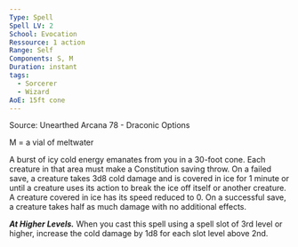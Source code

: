 ```yaml
---
Type: Spell
Spell LV: 2
School: Evocation
Ressource: 1 action
Range: Self
Components: S, M
Duration: instant
tags:
  - Sorcerer
  - Wizard
AoE: 15ft cone
---
```

Source: Unearthed Arcana 78 - Draconic Options

M = a vial of meltwater

A burst of icy cold energy emanates from you in a 30-foot cone. Each creature in that area must make a Constitution saving throw. On a failed save, a creature takes 3d8 cold damage and is covered in ice for 1 minute or until a creature uses its action to break the ice off itself or another creature. A creature covered in ice has its speed reduced to 0. On a successful save, a creature takes half as much damage with no additional effects.

**_At Higher Levels._** When you cast this spell using a spell slot of 3rd level or higher, increase the cold damage by 1d8 for each slot level above 2nd.